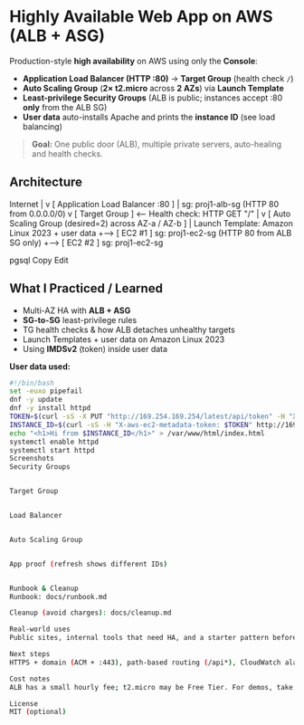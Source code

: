# Highly Available Web App on AWS (ALB + ASG)

Production-style **high availability** on AWS using only the **Console**:
- **Application Load Balancer (HTTP :80)** → **Target Group** (health check `/`)
- **Auto Scaling Group** (**2× t2.micro** across **2 AZs**) via **Launch Template**
- **Least-privilege Security Groups** (ALB is public; instances accept :80 **only** from the ALB SG)
- **User data** auto-installs Apache and prints the **instance ID** (see load balancing)

> **Goal:** One public door (ALB), multiple private servers, auto-healing and health checks.

## Architecture
Internet
|
v
[ Application Load Balancer :80 ]
| sg: proj1-alb-sg (HTTP 80 from 0.0.0.0/0)
v
[ Target Group ] <-- Health check: HTTP GET "/"
|
v
[ Auto Scaling Group (desired=2) across AZ-a / AZ-b ]
| Launch Template: Amazon Linux 2023 + user data
+--> [ EC2 #1 ] sg: proj1-ec2-sg (HTTP 80 from ALB SG only)
+--> [ EC2 #2 ] sg: proj1-ec2-sg

pgsql
Copy
Edit

## What I Practiced / Learned
- Multi-AZ HA with **ALB + ASG**
- **SG-to-SG** least-privilege rules
- TG health checks & how ALB detaches unhealthy targets
- Launch Templates + user data on Amazon Linux 2023
- Using **IMDSv2** (token) inside user data

**User data used:**
```bash
#!/bin/bash
set -euxo pipefail
dnf -y update
dnf -y install httpd
TOKEN=$(curl -sS -X PUT "http://169.254.169.254/latest/api/token" -H "X-aws-ec2-metadata-token-ttl-seconds: 21600")
INSTANCE_ID=$(curl -sS -H "X-aws-ec2-metadata-token: $TOKEN" http://169.254.169.254/latest/meta-data/instance-id)
echo "<h1>Hi from $INSTANCE_ID</h1>" > /var/www/html/index.html
systemctl enable httpd
systemctl start httpd
Screenshots
Security Groups


Target Group


Load Balancer


Auto Scaling Group


App proof (refresh shows different IDs)


Runbook & Cleanup
Runbook: docs/runbook.md

Cleanup (avoid charges): docs/cleanup.md

Real-world uses
Public sites, internal tools that need HA, and a starter pattern before adding HTTPS/domain/alarms/CI/CD.

Next steps
HTTPS + domain (ACM + :443), path-based routing (/api*), CloudWatch alarms, blue/green via LT versions.

Cost notes
ALB has a small hourly fee; t2.micro may be Free Tier. For demos, take screenshots then tear down.

License
MIT (optional)
